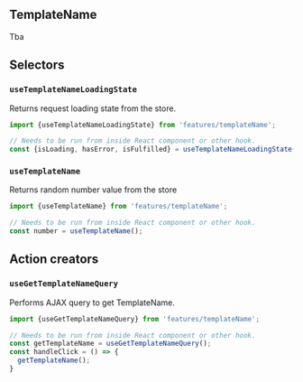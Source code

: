 ## TemplateName

Tba

## Selectors

### `useTemplateNameLoadingState`

Returns request loading state from the store. 

```javascript
import {useTemplateNameLoadingState} from 'features/templateName';

// Needs to be run from inside React component or other hook.
const {isLoading, hasError, isFulfilled} = useTemplateNameLoadingState();
```

### `useTemplateName`

Returns random number value from the store

```javascript
import {useTemplateName} from 'features/templateName';

// Needs to be run from inside React component or other hook.
const number = useTemplateName();
```

## Action creators

### `useGetTemplateNameQuery`

Performs AJAX query to get TemplateName.

```javascript
import {useGetTemplateNameQuery} from 'features/templateName';

// Needs to be run from inside React component or other hook.
const getTemplateName = useGetTemplateNameQuery();
const handleClick = () => {
  getTemplateName();
}
```

